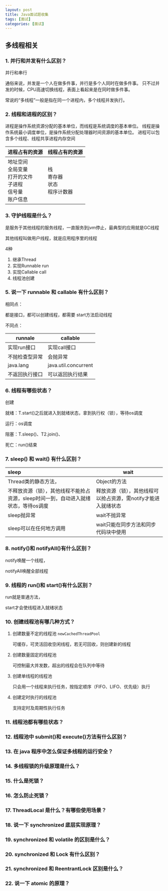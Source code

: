 ```yaml
---
layout: post
title: Java面试题收集
tags: [面试]
categories: [面试]
---
```




## 多线程相关

### 1. 并行和并发有什么区别？

并行和串行

通俗来说，并发是一个人在做多件事，并行是多个人同时在做多件事。
只不过并发的时候，CPU高速切换线程，表面上看起来是在同时做多件事。

常说的“多线程”一般是指在同一个进程内，多个线程并发执行。

### 2. 线程和进程的区别？
进程是操作系统资源分配的基本单位，而线程是系统调度的基本单位。
线程是操作系统最小调度单位，是操作系统分配处理器时间资源的基本单位。
进程可以包含多个线程、线程共享进程内存空间

| 进程占有的资源                                               | 线程占有的资源                         |
| ------------------------------------------------------------ | -------------------------------------- |
| 地址空间<br/>全局变量<br/>打开的文件<br/>子进程<br/>信号量<br/>账户信息 | 栈<br />寄存器<br/>状态<br/>程序计数器 |



### 3. 守护线程是什么？
是服务于其他线程的服务线程，一直服务到jvm停止，最典型的应用就是GC线程

其他线程叫做用户线程，就是应用程序里的线程

4种

1. 继承Thread
2. 实现Runnable run
3. 实现Callable call
4. 线程池创建

### 5. 说一下 runnable 和 callable 有什么区别？

相同点：

都是接口，都可以创建线程，都需要 start方法启动线程

不同点：

| runnale        | callable             |
| -------------- | -------------------- |
| 实现run接口    | 实现call接口         |
| 不抛检查型异常 | 会抛异常             |
| java.lang      | java.util.concurrent |
| 不返回执行接口 | 可以返回执行结果     |





### 6. 线程有哪些状态？

创建

就绪：T.start()之后就进入到就绪状态，拿到执行权（锁），等待os调度

运行：os调度

阻塞：T.sleep()、T2.join()、

死亡：run()结束

### 7. sleep() 和 wait() 有什么区别？



| sleep                                                        | wait                                                         |
| :----------------------------------------------------------- | ------------------------------------------------------------ |
| Thread类的静态方法，                                         | Object的方法                                                 |
| 不释放资源（锁），其他线程不能抢占资源，sleep时间一到，自动进入就绪状态，等待os调度 | 释放资源（锁），其他线程可以抢占资源，需notify才能进入就绪状态 |
| sleep抛异常                                                  | wait不抛异常                                                 |
| sleep可以在任何地方调用                                      | wait只能在同步方法和同步代码块中使用                         |





### 8. notify()和 notifyAll()有什么区别？
notify唤醒一个线程，

notifyAll唤醒全部线程

### 9. 线程的 run()和 start()有什么区别？
run就是普通方法，

start才会使线程进入就绪状态

### 10. 创建线程池有哪几种方式？
1. 创建数量不定的线程池       `newCachedThreadPool`

   可缓存，可灵活回收空闲线程，若无可回收，则创建新的线程
2. 创建数量固定的线程池

   可控制最大并发数，超出的线程会在队列中等待
3. 创建单线程的线程池

   只会用一个线程来执行任务，按指定顺序（FIFO、LIFO、优先级）执行
4. 创建定时执行的线程池

   支持定时及周期性执行任务

### 11. 线程池都有哪些状态？
### 
### 12. 线程池中 submit()和 execute()方法有什么区别？
### 
### 13. 在 java 程序中怎么保证多线程的运行安全？
### 
### 14. 多线程锁的升级原理是什么？
### 
### 15. 什么是死锁？
### 
### 16. 怎么防止死锁？
### 
### 17. ThreadLocal 是什么？有哪些使用场景？
### 
### 18. 说一下 synchronized 底层实现原理？
### 
### 19. synchronized 和 volatile 的区别是什么？
### 
### 20. synchronized 和 Lock 有什么区别？
### 
### 21. synchronized 和 ReentrantLock 区别是什么？
### 
### 22. 说一下 atomic 的原理？
### 